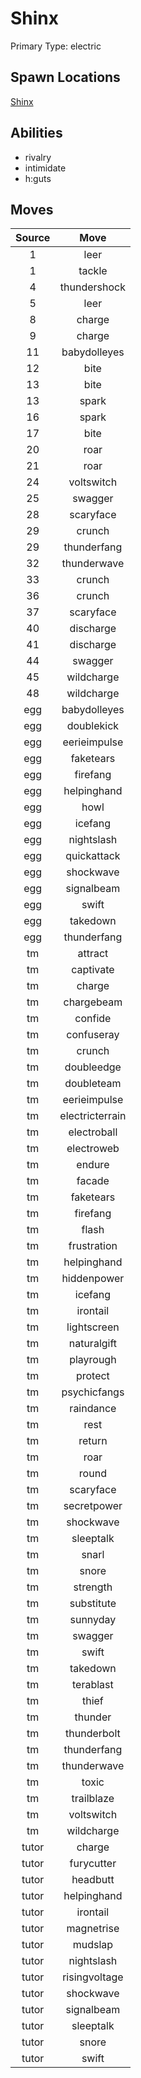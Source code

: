 # Shinx  
Primary Type: electric  
  
## Spawn Locations  
[Shinx](/data/spawn_presets/shinx.md)  
  
## Abilities  
  * rivalry
  * intimidate
  * h:guts
  
  
## Moves  
  
| Source | Move |  
|:---:|:---:|  
| 1 | leer |  
| 1 | tackle |  
| 4 | thundershock |  
| 5 | leer |  
| 8 | charge |  
| 9 | charge |  
| 11 | babydolleyes |  
| 12 | bite |  
| 13 | bite |  
| 13 | spark |  
| 16 | spark |  
| 17 | bite |  
| 20 | roar |  
| 21 | roar |  
| 24 | voltswitch |  
| 25 | swagger |  
| 28 | scaryface |  
| 29 | crunch |  
| 29 | thunderfang |  
| 32 | thunderwave |  
| 33 | crunch |  
| 36 | crunch |  
| 37 | scaryface |  
| 40 | discharge |  
| 41 | discharge |  
| 44 | swagger |  
| 45 | wildcharge |  
| 48 | wildcharge |  
| egg | babydolleyes |  
| egg | doublekick |  
| egg | eerieimpulse |  
| egg | faketears |  
| egg | firefang |  
| egg | helpinghand |  
| egg | howl |  
| egg | icefang |  
| egg | nightslash |  
| egg | quickattack |  
| egg | shockwave |  
| egg | signalbeam |  
| egg | swift |  
| egg | takedown |  
| egg | thunderfang |  
| tm | attract |  
| tm | captivate |  
| tm | charge |  
| tm | chargebeam |  
| tm | confide |  
| tm | confuseray |  
| tm | crunch |  
| tm | doubleedge |  
| tm | doubleteam |  
| tm | eerieimpulse |  
| tm | electricterrain |  
| tm | electroball |  
| tm | electroweb |  
| tm | endure |  
| tm | facade |  
| tm | faketears |  
| tm | firefang |  
| tm | flash |  
| tm | frustration |  
| tm | helpinghand |  
| tm | hiddenpower |  
| tm | icefang |  
| tm | irontail |  
| tm | lightscreen |  
| tm | naturalgift |  
| tm | playrough |  
| tm | protect |  
| tm | psychicfangs |  
| tm | raindance |  
| tm | rest |  
| tm | return |  
| tm | roar |  
| tm | round |  
| tm | scaryface |  
| tm | secretpower |  
| tm | shockwave |  
| tm | sleeptalk |  
| tm | snarl |  
| tm | snore |  
| tm | strength |  
| tm | substitute |  
| tm | sunnyday |  
| tm | swagger |  
| tm | swift |  
| tm | takedown |  
| tm | terablast |  
| tm | thief |  
| tm | thunder |  
| tm | thunderbolt |  
| tm | thunderfang |  
| tm | thunderwave |  
| tm | toxic |  
| tm | trailblaze |  
| tm | voltswitch |  
| tm | wildcharge |  
| tutor | charge |  
| tutor | furycutter |  
| tutor | headbutt |  
| tutor | helpinghand |  
| tutor | irontail |  
| tutor | magnetrise |  
| tutor | mudslap |  
| tutor | nightslash |  
| tutor | risingvoltage |  
| tutor | shockwave |  
| tutor | signalbeam |  
| tutor | sleeptalk |  
| tutor | snore |  
| tutor | swift |  
  
